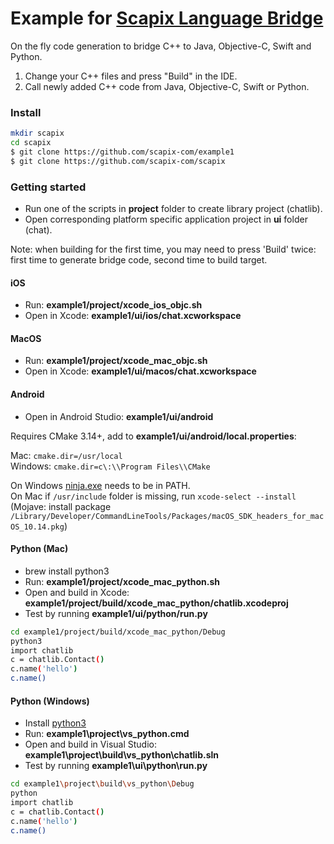# Example for [Scapix Language Bridge](https://www.scapix.com/)

On the fly code generation to bridge C++ to Java, Objective-C, Swift and Python.

1. Change your C++ files and press "Build" in the IDE.
2. Call newly added C++ code from Java, Objective-C, Swift or Python.

### Install

```bash
mkdir scapix
cd scapix
$ git clone https://github.com/scapix-com/example1
$ git clone https://github.com/scapix-com/scapix
```

### Getting started

- Run one of the scripts in **project** folder to create library project (chatlib).
- Open corresponding platform specific application project in **ui** folder (chat).

Note: when building for the first time, you may need to press 'Build' twice: first time to generate bridge code, second time to build target.

#### iOS

- Run: **example1/project/xcode_ios_objc.sh**
- Open in Xcode: **example1/ui/ios/chat.xcworkspace**

#### MacOS

- Run: **example1/project/xcode_mac_objc.sh**
- Open in Xcode: **example1/ui/macos/chat.xcworkspace**

#### Android

- Open in Android Studio: **example1/ui/android**

Requires CMake 3.14+, add to **example1/ui/android/local.properties**:

Mac: `cmake.dir=/usr/local`\
Windows: `cmake.dir=c\:\\Program Files\\CMake`

On Windows [ninja.exe](https://github.com/ninja-build/ninja/releases) needs to be in PATH.\
On Mac if `/usr/include` folder is missing, run `xcode-select --install` (Mojave: install package `/Library/Developer/CommandLineTools/Packages/macOS_SDK_headers_for_macOS_10.14.pkg`)

#### Python (Mac)

- brew install python3
- Run: **example1/project/xcode_mac_python.sh**
- Open and build in Xcode: **example1/project/build/xcode_mac_python/chatlib.xcodeproj**
- Test by running **example1/ui/python/run.py**

```bash
cd example1/project/build/xcode_mac_python/Debug
python3
import chatlib
c = chatlib.Contact()
c.name('hello')
c.name()
```

#### Python (Windows)

- Install [python3](https://www.python.org/downloads/windows/)
- Run: **example1\project\vs_python.cmd**
- Open and build in Visual Studio: **example1\project\build\vs_python\chatlib.sln**
- Test by running **example1\ui\python\run.py**

```bash
cd example1\project\build\vs_python\Debug
python
import chatlib
c = chatlib.Contact()
c.name('hello')
c.name()
```
